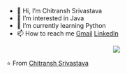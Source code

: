 - 👋 Hi, I’m Chitransh Srivastava
- 👀 I’m interested in Java
- 🌱 I’m currently learning Python
- 📫 How to reach me [Gmail](chitransh.sr@gmail.com)  [LinkedIn](https://www.linkedin.com/in/chitransh-srivastava-101/) 

<!---
Anshu491/Anshu491 is a ✨ special ✨ repository because its `README.md` (this file) appears on your GitHub profile.
You can click the Preview link to take a look at your changes.
--->
<p align="center">
  <img src ="https://github-readme-stats.vercel.app/api?username=chitransh-srivastava1&show_icons=true&count_private=true&theme=default&hide_border=true&hide=issues,contribs">
</p>

⭐️ From [Chitransh Srivastava](https://github.com/[chitransh-srivastava1])

